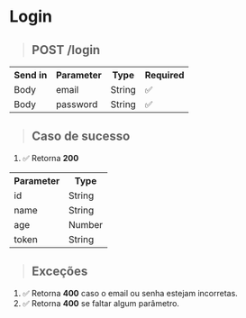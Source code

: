 # Login

> ## POST **/login**

<table>
  <tr>
    <th>Send in</th>
    <th>Parameter</th>
    <th>Type</th>
    <th>Required</th>
  </tr>
  <tr>
    <td>Body</td>
    <td>email</td>
    <td>String</td>
    <td>✅</td>
  </tr>
  <tr>
   <td>Body</td>
   <td>password</td>
    <td>String</td>
    <td>✅</td>
  </tr>
</table>

> ## Caso de sucesso

1.  ✅ Retorna **200**
<table>
  <tr>
    <th>Parameter</th>
    <th>Type</th>
  </tr>
  <tr>
    <td>id</td>
    <td>String</td>
  </tr>
  <tr>
    <td>name</td>
    <td>String</td>
  </tr>
  <tr>
    <td>age</td>
    <td>Number</td>
  </tr>
  <tr>
    <td>token</td>
    <td>String</td>
  </tr>
</table>

> ## Exceções

1. ✅ Retorna **400** caso o email ou senha estejam incorretas.
2. ✅ Retorna **400** se faltar algum parâmetro.
